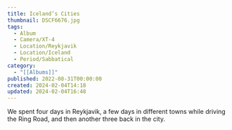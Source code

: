 ```yaml
---
title: Iceland’s Cities
thumbnail: DSCF6676.jpg
tags:
  - Album
  - Camera/XT-4
  - Location/Reykjavik
  - Location/Iceland
  - Period/Sabbatical
category:
  - "[[Albums]]"
published: 2022-08-31T00:00:00
created: 2024-02-04T14:18
updated: 2024-02-04T16:48
---
```

We spent four days in Reykjavik, a few days in different towns while driving the Ring Road, and then another three back in the city.
